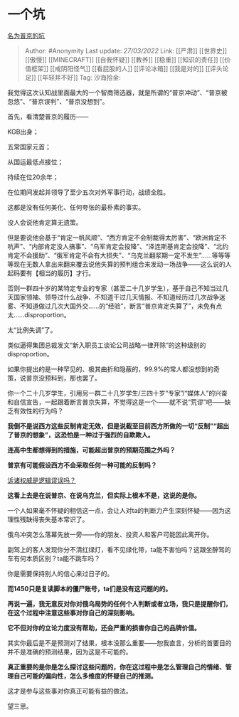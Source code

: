 # 一个坑
[名为普京的坑](https://zhuanlan.zhihu.com/p/488131039)

> Author: #Anonymity
> Last update: *27/03/2022*
> Link: [[严肃]] [[世界史]] [[傲慢]] [[MINECRAFT]] [[自我怀疑]] [[教养]] [[稳重]] [[知识的责任]] [[价值框架]] [[戒阴阳怪气]] [[看屁股的人]] [[评论冰箱]] [[我是对的]] [[评头论足]] [[年轻并不好]]
> Tag:
> 沙海拾金:

我觉得这次认知战里面最大的一个智商筛选器，就是所谓的“普京冲动”、“普京被忽悠”、“普京误判”、“普京没想到”。

首先，看清楚普京的履历——

KGB出身；

五常国家元首；

从国运最低点接位；

持续在位20余年；

在位期间发起并领导了至少五次对外军事行动，战绩全胜。

这都是没有任何美化、任何夸张的最朴素的事实。

没人会说他肯定算无遗策。

但是要说他会基于“肯定一帆风顺”、“西方肯定不会制裁得太厉害”、“欧洲肯定不吭声”、“内部肯定没人搞事”、“乌军肯定会投降”、“泽连斯基肯定会投降”、“北约肯定不会援助”、“俄军肯定不会有大损失”、“乌克兰翻浆期一定不发生”……等等等等现在无数人拿出来翻来覆去说他失算的预判组合来发动一场战争——这么说的人起码要有【相当的履历】才行。

否则一群四十岁的某特定专业的专家（甚至二十几岁学生），基于自己不知当过几天国家领袖、领导过什么战争、不知道干过几天情报、不知道经历过几次战争迷雾、不知道做过几次大国外交……的“经验”，断言“普京肯定失算了”，未免有点太……disproportion。

太“比例失调”了。

类似逼得集团总裁发文“新入职员工谈论公司战略一律开除”的这种级别的disproportion。

如果你提出的是一种罕见的、极其曲折和隐蔽的，99.9%的常人都没想到的奇策，说普京没预料到，那也罢了。

你一个二十几岁学生，引用另一群二十几岁学生/三四十岁“专家”/“媒体人”的兴奋和自信宣告，一起跟着断言普京失算，不觉得这是一个——就不说“荒谬”吧——缺乏有效性的行为吗？

**我倒不是说西方这些反制肯定无效，但是说截至目前西方所做的一切“反制”“超出了普京的想象”，这恐怕是一种过于强烈的自欺欺人。**

**连高中生都想得到的措施，可能超出普京的预期范围之外吗？**

**普京有可能假设西方不会采取任何一种可能的反制吗？**

[诉诸权威是逻辑谬误吗？](https://www.zhihu.com/question/64959012/answer/2409606638)

**这看上去是在说普京、在说乌克兰，但实际上根本不是，这说的是你。**

一个人如果毫不怀疑的相信这一点，会让人对ta的判断力产生深刻怀疑——因为这理性残缺得丧失基本常识了。

俄乌冲突怎么落幕先放一旁——你的朋友、投资人和客户可能因此离开你。

副驾上的客人发现你分不清红绿灯，看不见绿化带，ta能不害怕吗？这跟坐醉驾的车有何本质区别？ta能不跳车吗？

你是需要保持别人的信心来过日子的。

**而1450只是复读脚本的僵尸账号，ta们是没有这问题的的。**

**再说一遍，我无意反对你对俄乌局势的任何个人判断或者立场，我只是提醒你们，在这个过程中注意这些事对你自己的深刻影响。**

**它不但对你的立论力度没有帮助，还会严重的损害你自己的品牌价值。**

其实你最后是不是预测对了结果，根本没那么重要——恕我直言，分析的首要目的并不是准确的预测结果，因为这是不可能的。

**真正重要的是你是怎么探讨这些问题的，你在这过程中是怎么管理自己的情绪、管理自己可能的偏向性，怎么多维度的怀疑自己的推测。**

这才是参与这些事对你真正可能有益的做法。

望三思。
